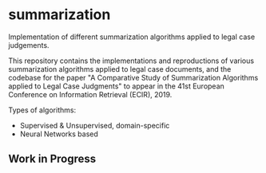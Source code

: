 # summarization
Implementation of different summarization algorithms applied to legal case judgements.

This repository contains the implementations and reproductions of various summarization algorithms applied to legal case documents, and the codebase for the paper "A Comparative Study of Summarization Algorithms applied to Legal Case Judgments" to appear in the 41st European Conference on Information Retrieval (ECIR), 2019.

Types of algorithms:

* Supervised & Unsupervised, domain-specific
* Neural Networks based


## Work in Progress
